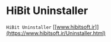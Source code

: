 # HiBit Uninstaller
`HiBit Uninstaller` [[www.hibitsoft.ir]](https://www.hibitsoft.ir/Uninstaller.html)